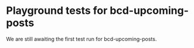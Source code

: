 # Playground tests for bcd-upcoming-posts
We are still awaiting the first test run for bcd-upcoming-posts.
